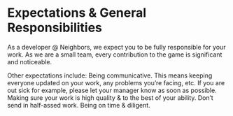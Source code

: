 # Expectations & General Responsibilities

As a developer @ Neighbors, we expect you to be fully responsible for your work. As we are a small team, every contribution to the game is significant and noticeable.

Other expectations include:
Being communicative. This means keeping everyone updated on your work, any problems you’re facing, etc. If you are out sick for example, please let your manager know as soon as possible.
Making sure your work is high quality & to the best of your ability. Don’t send in half-assed work.
Being on time & diligent.
